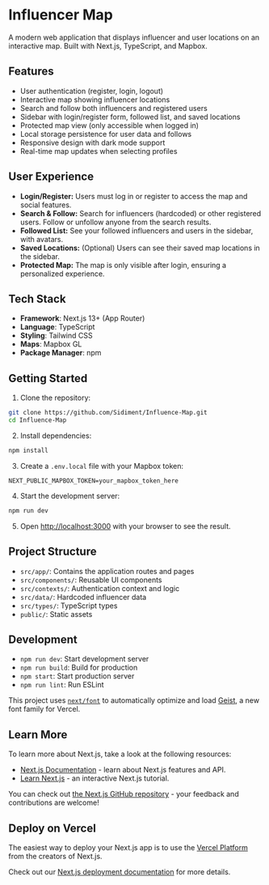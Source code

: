 # Influencer Map

A modern web application that displays influencer and user locations on an interactive map. Built with Next.js, TypeScript, and Mapbox.

## Features

- User authentication (register, login, logout)
- Interactive map showing influencer locations
- Search and follow both influencers and registered users
- Sidebar with login/register form, followed list, and saved locations
- Protected map view (only accessible when logged in)
- Local storage persistence for user data and follows
- Responsive design with dark mode support
- Real-time map updates when selecting profiles

## User Experience

- **Login/Register:** Users must log in or register to access the map and social features.
- **Search & Follow:** Search for influencers (hardcoded) or other registered users. Follow or unfollow anyone from the search results.
- **Followed List:** See your followed influencers and users in the sidebar, with avatars.
- **Saved Locations:** (Optional) Users can see their saved map locations in the sidebar.
- **Protected Map:** The map is only visible after login, ensuring a personalized experience.

## Tech Stack

- **Framework**: Next.js 13+ (App Router)
- **Language**: TypeScript
- **Styling**: Tailwind CSS
- **Maps**: Mapbox GL
- **Package Manager**: npm

## Getting Started

1. Clone the repository:
```bash
git clone https://github.com/Sidiment/Influence-Map.git
cd Influence-Map
```

2. Install dependencies:
```bash
npm install
```

3. Create a `.env.local` file with your Mapbox token:
```
NEXT_PUBLIC_MAPBOX_TOKEN=your_mapbox_token_here
```

4. Start the development server:
```bash
npm run dev
```

5. Open [http://localhost:3000](http://localhost:3000) with your browser to see the result.

## Project Structure

- `src/app/`: Contains the application routes and pages
- `src/components/`: Reusable UI components
- `src/contexts/`: Authentication context and logic
- `src/data/`: Hardcoded influencer data
- `src/types/`: TypeScript types
- `public/`: Static assets

## Development

- `npm run dev`: Start development server
- `npm run build`: Build for production
- `npm start`: Start production server
- `npm run lint`: Run ESLint

This project uses [`next/font`](https://nextjs.org/docs/app/building-your-application/optimizing/fonts) to automatically optimize and load [Geist](https://vercel.com/font), a new font family for Vercel.

## Learn More

To learn more about Next.js, take a look at the following resources:

- [Next.js Documentation](https://nextjs.org/docs) - learn about Next.js features and API.
- [Learn Next.js](https://nextjs.org/learn) - an interactive Next.js tutorial.

You can check out [the Next.js GitHub repository](https://github.com/vercel/next.js) - your feedback and contributions are welcome!

## Deploy on Vercel

The easiest way to deploy your Next.js app is to use the [Vercel Platform](https://vercel.com/new?utm_medium=default-template&filter=next.js&utm_source=create-next-app&utm_campaign=create-next-app-readme) from the creators of Next.js.

Check out our [Next.js deployment documentation](https://nextjs.org/docs/app/building-your-application/deploying) for more details.
